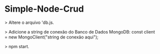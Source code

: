 # Simple-Node-Crud

<p>> Altere o arquivo 'db.js.</p>
<p>> Adicione a string de conexão do Banco de Dados MongoDB: const client = new MongoClient("string de conexão aqui");</p>
<p>> npm start.</p>
